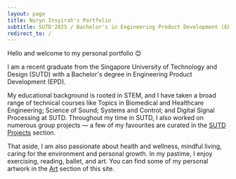 ```yaml
---
layout: page
title: Nuryn Insyirah's Portfolio
subtitle: SUTD'2025 / Bachelor's in Engineering Product Development (EPD)
redirect_to: /
---
```


Hello and welcome to my personal portfolio 😊 

I am a recent graduate from the Singapore University of Technology and Design (SUTD) with a Bachelor's degree in Engineering Product Development (EPD).
    
My educational background is rooted in STEM, and I have taken a broad range of technical courses like Topics in Biomedical and Healthcare Engineering; Science of Sound; Systems and Control; and Digital Signal Processing at SUTD. Throughout my time in SUTD, I also worked on numerous group projects — a few of my favourites are curated in the <a href="publications.html">SUTD Projects</a> section.

That aside, I am also passionate about health and wellness, mindful living, caring for the environment and personal growth. In my pastime, I enjoy exercising, reading, ballet, and art. You can find some of my personal artwork in the <a href="art-gallery.html">Art</a> section of this site.

